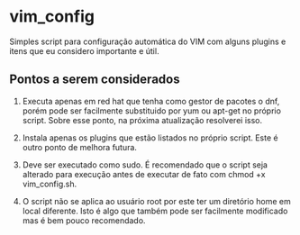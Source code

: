 # vim_config

Simples script para configuração automática do VIM com alguns plugins e itens que eu considero importante e útil.

## Pontos a serem considerados

1. Executa apenas em red hat que tenha como gestor de pacotes o dnf, porém pode ser facilmente substituido por yum ou apt-get no próprio script. Sobre esse ponto, na próxima atualização resolverei isso.

2. Instala apenas os plugins que estão listados no próprio script. Este é outro ponto de melhora futura.

3. Deve ser executado como sudo. É recomendado que o script seja alterado para execução antes de executar de fato com chmod +x vim_config.sh.

4. O script não se aplica ao usuário root por este ter um diretório home em local diferente. Isto é algo que também pode ser facilmente modificado mas é bem pouco recomendado.
